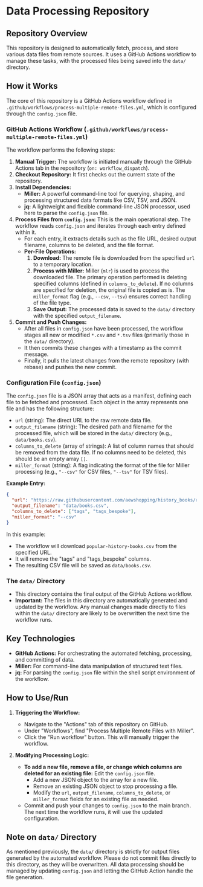 # Data Processing Repository

## Repository Overview

This repository is designed to automatically fetch, process, and store various data files from remote sources. It uses a GitHub Actions workflow to manage these tasks, with the processed files being saved into the `data/` directory.

## How it Works

The core of this repository is a GitHub Actions workflow defined in `.github/workflows/process-multiple-remote-files.yml`, which is configured through the `config.json` file.

### GitHub Actions Workflow (`.github/workflows/process-multiple-remote-files.yml`)

The workflow performs the following steps:

1.  **Manual Trigger:** The workflow is initiated manually through the GitHub Actions tab in the repository (`on: workflow_dispatch`).
2.  **Checkout Repository:** It first checks out the current state of the repository.
3.  **Install Dependencies:**
    *   **Miller:** A powerful command-line tool for querying, shaping, and processing structured data formats like CSV, TSV, and JSON.
    *   **jq:** A lightweight and flexible command-line JSON processor, used here to parse the `config.json` file.
4.  **Process Files from `config.json`:** This is the main operational step. The workflow reads `config.json` and iterates through each entry defined within it.
    *   For each entry, it extracts details such as the file URL, desired output filename, columns to be deleted, and the file format.
    *   **Per-File Operations:**
        1.  **Download:** The remote file is downloaded from the specified `url` to a temporary location.
        2.  **Process with Miller:** Miller (`mlr`) is used to process the downloaded file. The primary operation performed is deleting specified columns (defined in `columns_to_delete`). If no columns are specified for deletion, the original file is copied as is. The `miller_format` flag (e.g., `--csv`, `--tsv`) ensures correct handling of the file type.
        3.  **Save Output:** The processed data is saved to the `data/` directory with the specified `output_filename`.
5.  **Commit and Push Changes:**
    *   After all files in `config.json` have been processed, the workflow stages all new or modified `*.csv` and `*.tsv` files (primarily those in the `data/` directory).
    *   It then commits these changes with a timestamp as the commit message.
    *   Finally, it pulls the latest changes from the remote repository (with rebase) and pushes the new commit.

### Configuration File (`config.json`)

The `config.json` file is a JSON array that acts as a manifest, defining each file to be fetched and processed. Each object in the array represents one file and has the following structure:

*   `url` (string): The direct URL to the raw remote data file.
*   `output_filename` (string): The desired path and filename for the processed file, which will be stored in the `data/` directory (e.g., `data/books.csv`).
*   `columns_to_delete` (array of strings): A list of column names that should be removed from the data file. If no columns need to be deleted, this should be an empty array `[]`.
*   `miller_format` (string): A flag indicating the format of the file for Miller processing (e.g., `"--csv"` for CSV files, `"--tsv"` for TSV files).

**Example Entry:**

```json
{
  "url": "https://raw.githubusercontent.com/aewshopping/history_books/refs/heads/main/data_csv/popular-history-books.csv",
  "output_filename": "data/books.csv",
  "columns_to_delete": ["tags", "tags_bespoke"],
  "miller_format": "--csv"
}
```

In this example:
*   The workflow will download `popular-history-books.csv` from the specified URL.
*   It will remove the "tags" and "tags_bespoke" columns.
*   The resulting CSV file will be saved as `data/books.csv`.

### The `data/` Directory

*   This directory contains the final output of the GitHub Actions workflow.
*   **Important:** The files in this directory are automatically generated and updated by the workflow. Any manual changes made directly to files within the `data/` directory are likely to be overwritten the next time the workflow runs.

## Key Technologies

*   **GitHub Actions:** For orchestrating the automated fetching, processing, and committing of data.
*   **Miller:** For command-line data manipulation of structured text files.
*   **jq:** For parsing the `config.json` file within the shell script environment of the workflow.

## How to Use/Run

1.  **Triggering the Workflow:**
    *   Navigate to the "Actions" tab of this repository on GitHub.
    *   Under "Workflows", find "Process Multiple Remote Files with Miller".
    *   Click the "Run workflow" button. This will manually trigger the workflow.

2.  **Modifying Processing Logic:**
    *   **To add a new file, remove a file, or change which columns are deleted for an existing file:** Edit the `config.json` file.
        *   Add a new JSON object to the array for a new file.
        *   Remove an existing JSON object to stop processing a file.
        *   Modify the `url`, `output_filename`, `columns_to_delete`, or `miller_format` fields for an existing file as needed.
    *   Commit and push your changes to `config.json` to the main branch. The next time the workflow runs, it will use the updated configuration.

## Note on `data/` Directory

As mentioned previously, the `data/` directory is strictly for output files generated by the automated workflow. Please do not commit files directly to this directory, as they will be overwritten. All data processing should be managed by updating `config.json` and letting the GitHub Action handle the file generation.
